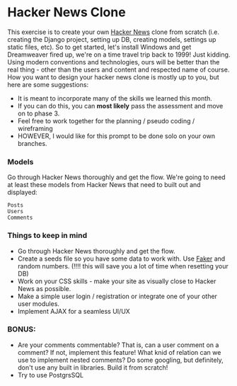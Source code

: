 Hacker News Clone
===================

This exercise is to create your own [Hacker News](http://news.ycombinator.com) clone from scratch (i.e. creating the Django project, setting up DB, creating models, settings up static files, etc). So to get started, let's install Windows and get Dreamweaver fired up, we're on a time travel trip back to 1999! Just kidding. Using modern conventions and technologies, ours will be better than the real thing - other than the users and content and respected name of course. How you want to design your hacker news clone is mostly up to you, but here are some suggestions:

* It is meant to incorporate many of the skills we learned this month.
* If you can do this, you can **most likely** pass the assessment and move on to phase 3.
* Feel free to work together for the planning / pseudo coding / wireframing
* HOWEVER, I would like for this prompt to be done solo on your own branches.

### Models

Go through Hacker News thoroughly and get the flow. We're going to need at least these models from Hacker News that need to built out and displayed:

    Posts
    Users
    Comments

### Things to keep in mind

- Go through Hacker News thoroughly and get the flow.
- Create a seeds file so you have some data to work with. Use [Faker](https://github.com/joke2k/faker) and random numbers. (!!!! this will save you a lot of time when resetting your DB)
- Work on your CSS skills - make your site as visually close to Hacker News as possible.
- Make a simple user login / registration or integrate one of your other user modules.
- Implement AJAX for a seamless UI/UX


### BONUS:
- Are your comments commentable? That is, can a user comment on a comment? If not, implement this feature! What knid of relation can we use to implement nested comments? Do some googling, but definitely, don't use any built in libraries. Build it from scratch!
- Try to use PostgrsSQL
